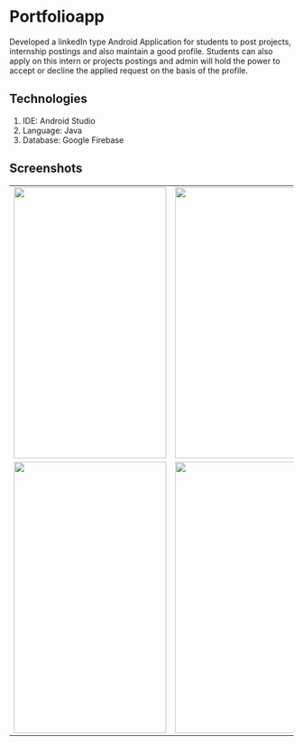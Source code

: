 # Portfolioapp

Developed a linkedIn type Android Application for students to post projects, internship postings and also maintain a good profile. Students can also apply on this intern or projects postings and admin will hold the power to accept or decline the applied request on the basis of the profile.

## Technologies
1. IDE: Android Studio
2. Language: Java
3. Database: Google Firebase

## Screenshots

<table>
  <tr>
    <td><img src="./Image/Screenshot_20210722_235424.jpg" width=270 height=480></td>
    <td><img src="./Image/Screenshot_20210722_235433.jpg" width=270 height=480></td>
    <td><img src="./Image/Screenshot_20210722_235437.jpg" width=270 height=480></td>
  </tr>
  <tr>
    <td><img src="./Image/Screenshot_20210722_235443.jpg" width=270 height=480></td>
    <td><img src="./Image/Screenshot_20210722_235827.jpg" width=270 height=480></td>
    <td><img src="./Image/Screenshot_20210722_235835.jpg" width=270 height=480></td>
  </tr>
 </table>


